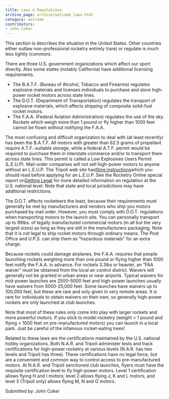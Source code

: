 ```yaml
---
title: Laws & Regulations
archive_page: archive/welcome_laws.html
category: welcome
contributors:
- John Coker
---
```

This section is describes the situation in the United States. Other countries either outlaw non-professional rocketry entirely (rare) or regulate is much less tightly (common).

There are three U.S. government organizations which affect our sport directly. Also some states (notably California) have additional licensing requirements.

- The B.A.T.F. (Bureau of Alcohol, Tobacco and Firearms) regulates explosive materials and licenses individuals to purchase and store high-power rocket motors across state lines.
- The D.O.T. (Department of Transportation) regulates the transport of explosive materials, which affects shipping of composite solid-fuel rocket motors.
- The F.A.A. (Federal Aviation Administration) regulates the use of the sky. Rockets which weigh more than 1 pound or fly higher than 1000 feet cannot be flown without notifying the F.A.A.

The most confusing and difficult organization to deal with (at least recently) has been the B.A.T.F. All motors with greater than 62.5 grams of propellant require A.T.F.-suitable storage, while a federal A.T.F. permit would be required to purchase them in interstate commerce and/or to transport them across state lines. This permit is called a Low Explosives Users Permit (L.E.U.P). Mail-order companies will not sell high-power motors to anyone without an L.E.U.P. The Tripoli web site has[filing instructions](http://www.tripoli.org/Documents/LEUP_filing.html)which you should read before applying for an L.E.U.P. See the Rocketry Online special report on[Getting Legal](http://www.rocketryonline.com/special_report.html) for more detailed information on regulation at the U.S. national level. Note that state and local jurisdictions may have additional restrictions.

The D.O.T. affects rocketeers the least, because their requirements must generally be met by manufacturers and vendors who ship you motors purchased by mail order. However, you must comply with D.O.T. regulations when transporting motors to the launch site. You can personally transport up to 99lbs. of legally manufactured commercial motors (in all but the very largest sizes) as long as they are still in the manufacturers packaging. Note that it is not legal to ship rocket motors through ordinary means. The Post Office and U.P.S. can ship them as “hazardous materials” for an extra charge.

Because rockets could damage airplanes, the F.A.A. requires that people launching rockets weighing more than one pound or flying higher than 1000 feet notify the F.A.A. in advance. For rockets 3.3lbs or heavier, an “FAA waiver” must be obtained from the local air control district. Waivers will generally not be granted in urban areas or near airports. Typical waivers for mid-power launches are 2500-5000 feet and high-power launches usually have waivers from 5000-25,000 feet. Some launches have waivers up to 100,000 feet, but these are rare and only given in very remote areas. It is rare for individuals to obtain waivers on their own, so generally high-power rockets are only launched at club launches.

Note that most of these rules only come into play with larger rockets and more powerful motors. If you stick to model rocketry (weight \< 1 pound and flying \< 1000 feet on pre-manufactured motors) you can launch in a local park. Just be careful of the infamous rocket-eating trees!

Related to these laws are the certifications maintained by the U.S. national hobby organizations. Both N.A.R. and Tripoli administer tests and track certifications for high-power rocketry at various levels (N.A.R. has two levels and Tripoli has three). These certifications have no legal force, but are a convenient and common way to control access to pre-manufactured motors. At N.A.R. and Tripoli sanctioned club launches, flyers must have the requisite certification level to fly high-power motors. Level 1 certification allows flying H and I motors; level 2 allows flying J, K and L motors, and level 3 (Tripoli only) allows flying M, N and O motors.

Submitted by: John Coker
